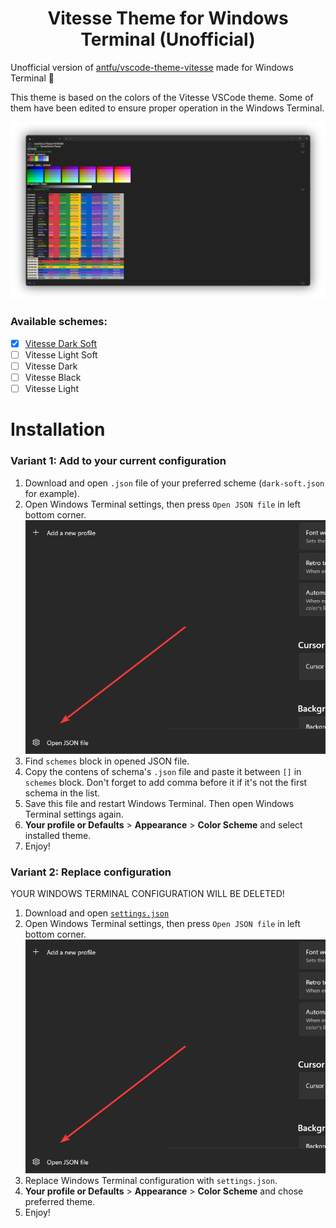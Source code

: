 <h1 align="center">Vitesse Theme for Windows Terminal (Unofficial)</h1>

Unofficial version of [antfu/vscode-theme-vitesse](https://github.com/antfu/vscode-theme-vitesse) made for Windows Terminal 🎨

This theme is based on the colors of the Vitesse VSCode theme. Some of them have been edited to ensure proper operation in the Windows Terminal.

![Preview](https://github.com/denipolis/windowsterminal-vitesse-theme/blob/main/screenshots/dark-soft.png?raw=true)

### Available schemes:
 - [x] [Vitesse Dark Soft](https://github.com/denipolis/windowsterminal-vitesse-theme/blob/main/dark-soft.json)
 - [ ] Vitesse Light Soft
 - [ ] Vitesse Dark
 - [ ] Vitesse Black
 - [ ] Vitesse Light

# Installation

### Variant 1: Add to your current configuration
1. Download and open `.json` file of your preferred scheme (`dark-soft.json` for example).
2. Open Windows Terminal settings, then press `Open JSON file` in left bottom corner.
![Open JSON file](https://github.com/denipolis/windowsterminal-vitesse-theme/blob/main/screenshots/openJson.png?raw=true)
3. Find `schemes` block in opened JSON file.
4. Copy the contens of schema's `.json` file and paste it between `[]` in `schemes` block. Don't forget to add comma before it if it's not the first schema in the list.
5. Save this file and restart Windows Terminal. Then open Windows Terminal settings again.
6. **Your profile or Defaults** > **Appearance** > **Color Scheme** and select installed theme.
7. Enjoy!

### Variant 2: Replace configuration
YOUR WINDOWS TERMINAL CONFIGURATION WILL BE DELETED!
1. Download and open [`settings.json`](https://github.com/denipolis/windowsterminal-vitesse-theme/blob/main/settings.json)
2. Open Windows Terminal settings, then press `Open JSON file` in left bottom corner.
![Open JSON file](https://github.com/denipolis/windowsterminal-vitesse-theme/blob/main/screenshots/openJson.png?raw=true)
3. Replace Windows Terminal configuration with `settings.json`.
4. **Your profile or Defaults** > **Appearance** > **Color Scheme** and chose preferred theme.
5. Enjoy!
